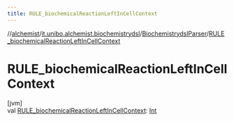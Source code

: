 ```yaml
---
title: RULE_biochemicalReactionLeftInCellContext
---
```

//[alchemist](../../../index.html)/[it.unibo.alchemist.biochemistrydsl](../index.html)/[BiochemistrydslParser](index.html)/[RULE_biochemicalReactionLeftInCellContext](-r-u-l-e_biochemical-reaction-left-in-cell-context.html)



# RULE_biochemicalReactionLeftInCellContext



[jvm]\
val [RULE_biochemicalReactionLeftInCellContext](-r-u-l-e_biochemical-reaction-left-in-cell-context.html): [Int](https://kotlinlang.org/api/latest/jvm/stdlib/kotlin/-int/index.html)




